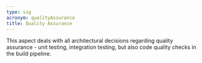 ```yaml
---
type: sig
acronym: qualityAssurance
title: Quality Assurance
---
```


This aspect deals with all architectural decisions regarding quality assurance - unit testing, integration
testing, but also code quality checks in the build pipeline.
